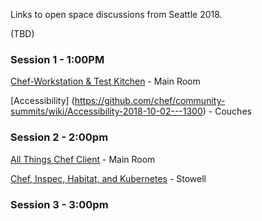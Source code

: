 Links to open space discussions from Seattle 2018.

(TBD)
### Session 1 - 1:00PM

[Chef-Workstation & Test Kitchen](https://github.com/chef/community-summits/wiki/Chef-Workstation-&-Test-Kitchen---2018-10-02-1:00PM) - Main Room


[Accessibility] (https://github.com/chef/community-summits/wiki/Accessibility-2018-10-02---1300) - Couches

### Session 2 - 2:00pm

[All Things Chef Client](https://github.com/chef/community-summits/wiki/Chef-Client-Blob:-2018.10.2-1:00-PM) - Main Room

[Chef, Inspec, Habitat, and Kubernetes](https://github.com/chef/community-summits/wiki/Chef,-Inspec,-Habitat,-Kubernetes-2018-10-02-2PM) - Stowell

### Session 3 - 3:00pm
